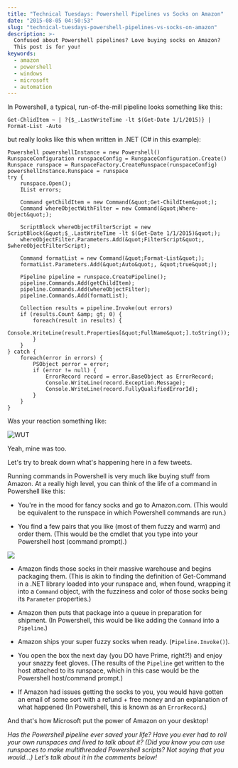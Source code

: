 ```yaml
---
title: "Technical Tuesdays: Powershell Pipelines vs Socks on Amazon"
date: "2015-08-05 04:50:53"
slug: "technical-tuesdays-powershell-pipelines-vs-socks-on-amazon"
description: >-
  Confused about Powershell pipelines? Love buying socks on Amazon?
  This post is for you!
keywords:
  - amazon
  - powershell
  - windows
  - microsoft
  - automation
---
```


In Powershell, a typical, run-of-the-mill pipeline looks something like this:

```
Get-ChlidItem ~ | ?{$_.LastWriteTime -lt $(Get-Date 1/1/2015)} | Format-List -Auto
```

but really looks like this when written in .NET (C# in this example): <!--more-->

```
Powershell powershellInstance = new Powershell()
RunspaceConfiguration runspaceConfig = RunspaceConfiguration.Create()
Runspace runspace = RunspaceFactory.CreateRunspace(runspaceConfig)
powershellInstance.Runspace = runspace
try {
    runspace.Open();
    IList errors;

    Command getChildItem = new Command(&quot;Get-ChildItem&quot;);
    Command whereObjectWithFilter = new Command(&quot;Where-Object&quot;);

    ScriptBlock whereObjectFilterScript = new ScriptBlock(&quot;$_.LastWriteTime -lt $(Get-Date 1/1/2015)&quot;);
    whereObjectFilter.Parameters.Add(&quot;FilterScript&quot;, $whereObjectFilterScript);

    Command formatList = new Command(&quot;Format-List&quot;);
    formatList.Parameters.Add(&quot;Auto&quot;, &quot;true&quot;);

    Pipeline pipeline = runspace.CreatePipeline();
    pipeline.Commands.Add(getChildItem);
    pipeline.Commands.Add(whereObjectFilter);
    pipeline.Commands.Add(formatList);

    Collection results = pipeline.Invoke(out errors)
    if (results.Count &amp; gt; 0) {
        foreach(result in results) {
            Console.WriteLine(result.Properties[&quot;FullName&quot;].toString());
        }
    }
} catch {
    foreach(error in errors) {
        PSObject perror = error;
        if (error != null) {
            ErrorRecord record = error.BaseObject as ErrorRecord;
            Console.WriteLine(record.Exception.Message);
            Console.WriteLine(record.FullyQualifiedErrorId);
        }
    }
}
```

Was your reaction something like:

![WUT](http://media.giphy.com/media/WgTuK0I84mEEw/giphy.gif "")

Yeah, mine was too.

Let's try to break down what's happening here in a few tweets.

Running commands in Powershell is very much like buying stuff from Amazon. At a really high level, you can think of the life of a command in Powershell like this:

* You're in the mood for fancy socks and go to Amazon.com. (This would be equivalent to the runspace in which Powershell commands are run.)

* You find a few pairs that you like (most of them fuzzy and warm) and order them. (This would be the cmdlet that you type into your Powershell host (command prompt).)

![](http://www.families.com/wp-content/uploads/media/416dUwMHvNL.jpg "")

* Amazon finds those socks in their massive warehouse and begins packaging them. (This is akin to finding the definition of Get-Command in a .NET library loaded into your runspace and, when found, wrapping it into a <code>Command</code> object, with the fuzziness and color of those socks being its <code>Parameter</code> properties.)
* Amazon then puts that package into a queue in preparation for shipment. (In Powershell, this would be like adding the <code>Command</code> into a <code>Pipeline</code>.)

* Amazon ships your super fuzzy socks when ready. (<code>Pipeline.Invoke()</code>).

* You open the box the next day (you DO have Prime, right?!) and enjoy your snazzy feet gloves. (The results of the <code>Pipeline</code> get written to the host attached to its runspace, which in this case would be the Powershell host/command prompt.)

* If Amazon had issues getting the socks to you, you would have gotten an email of some sort with a refund + free money and an explanation of what happened (In Powershell, this is known as an <code>ErrorRecord</code>.)

And that's how Microsoft put the power of Amazon on your desktop!

*Has the Powershell pipeline ever saved your life? Have you ever had to roll your own runspaces and lived to talk about it? (Did you know you can use runspaces to make multithreaded Powershell scripts? Not saying that *you would*...) Let's talk about it in the comments below!*


